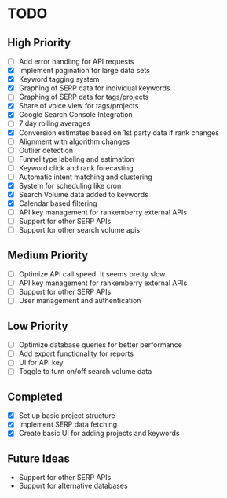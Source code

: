 # TODO

## High Priority

- [ ] Add error handling for API requests
- [x] Implement pagination for large data sets
- [x] Keyword tagging system
- [x] Graphing of SERP data for individual keywords
- [ ] Graphing of SERP data for tags/projects
- [x] Share of voice view for tags/projects
- [x] Google Search Console Integration
- [ ] 7 day rolling averages
- [x] Conversion estimates based on 1st party data if rank changes
- [ ] Alignment with algorithm changes
- [ ] Outlier detection
- [ ] Funnel type labeling and estimation
- [ ] Keyword click and rank forecasting
- [ ] Automatic intent matching and clustering
- [x] System for scheduling like cron
- [x] Search Volume data added to keywords
- [x] Calendar based filtering
- [ ] API key management for rankemberry external APIs
- [ ] Support for other SERP APIs
- [ ] Support for other search volume apis

## Medium Priority

- [ ] Optimize API call speed. It seems pretty slow.
- [ ] API key management for rankemberry external APIs
- [ ] Support for other SERP APIs
- [ ] User management and authentication

## Low Priority

- [ ] Optimize database queries for better performance
- [ ] Add export functionality for reports
- [ ] UI for API key
- [ ] Toggle to turn on/off search volume data

## Completed

- [x] Set up basic project structure
- [x] Implement SERP data fetching
- [x] Create basic UI for adding projects and keywords

## Future Ideas

- Support for other SERP APIs
- Support for alternative databases
